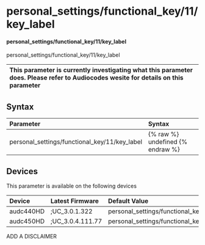 ﻿---
description: personal_settings/functional_key/11/key_label
search: false
---

# personal_settings/functional_key/11/key_label

#### personal_settings/functional_key/11/key_label

personal_settings/functional_key/11/key_label


| This parameter is currently investigating what this parameter does. Please refer to Audiocodes wesite for details on this parameter | 
| :--- |

## Syntax
| Parameter | Syntax |
| :--- | :--- |
|personal_settings/functional_key/11/key_label | {% raw %} undefined {% endraw %}|

## Devices
This parameter is available on the following devices

| Device | Latest Firmware | Default Value |
|:---|:---|:---|
| audc440HD | ;UC_3.0.1.322 | personal_settings/functional_key/11/key_label= 
| audc450HD | ;UC_3.0.4.111.77 | personal_settings/functional_key/11/key_label= 

ADD A DISCLAIMER
